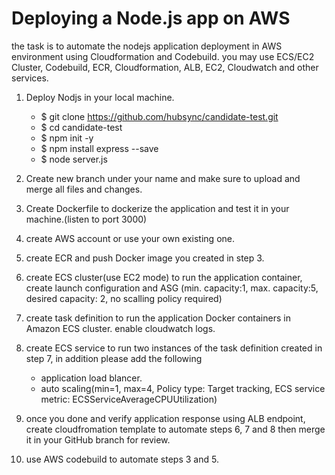 #  Deploying a Node.js app on AWS 
   the task is to automate the nodejs application deployment in AWS environment using Cloudformation and Codebuild.
   you may use ECS/EC2 Cluster, Codebuild, ECR, Cloudformation, ALB, EC2, Cloudwatch and other services.  
   
   1. Deploy Nodjs in your local machine.         

         - $ git clone https://github.com/hubsync/candidate-test.git
         - $ cd candidate-test
         - $ npm init -y
         - $ npm install express --save
         - $ node server.js
          
   2. Create new branch under your name and make sure to upload and merge all files and changes.
   3. Create Dockerfile to dockerize the application and test it in your machine.(listen to port 3000)
   4. create AWS account or use your own existing one.
   5. create ECR and push Docker image you created in step 3.
   6. create ECS cluster(use EC2 mode) to run the application container, create launch configuration and ASG (min. capacity:1, max. capacity:5, desired capacity: 2,  no scalling policy required)
   7. create task definition to run the application Docker containers in Amazon ECS cluster. enable cloudwatch logs.
   8. create ECS service to run two instances of the task definition created in step 7, in addition please add the following
      - application load blancer.
      - auto scaling(min=1, max=4, Policy type: Target tracking, ECS service metric: ECSServiceAverageCPUUtilization)
   9. once you done and verify application response using ALB endpoint, create cloudfromation template to automate steps 6, 7 and 8 then merge it in your GitHub branch for review.
   10. use AWS codebuild to automate steps 3 and 5.          
         
